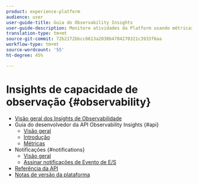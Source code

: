 ```yaml
---
product: experience-platform
audience: user
user-guide-title: Guia do Observability Insights
user-guide-description: Monitore atividades da Platform usando métricas estatísticas e notificações de evento.
translation-type: tm+mt
source-git-commit: 72b2172bbcc8613a2030b4784270321c3933f6aa
workflow-type: tm+mt
source-wordcount: '55'
ht-degree: 45%

---
```



# Insights de capacidade de observação {#observability}

* [Visão geral dos Insights de Observabilidade](home.md)
* Guia do desenvolvedor da API Observability Insights {#api}
   * [Visão geral](api/overview.md)
   * [Introdução](api/getting-started.md)
   * [Métricas](api/metrics.md)
* Notificações {#notifications}
   * [Visão geral](notifications/overview.md)
   * [Assinar notificações de Evento de E/S](notifications/subscribe.md)
* [Referência da API](https://www.adobe.io/apis/experienceplatform/home/api-reference.html#!acpdr/swagger-specs/observability-insights.yaml)
* [Notas de versão da plataforma](https://www.adobe.com/go/platform-release-notes-en)